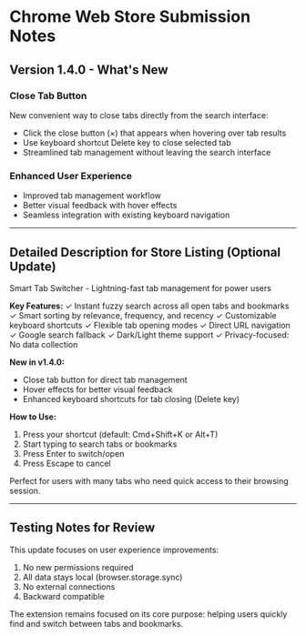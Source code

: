 # Chrome Web Store Submission Notes

## Version 1.4.0 - What's New

### Close Tab Button
New convenient way to close tabs directly from the search interface:
- Click the close button (×) that appears when hovering over tab results
- Use keyboard shortcut Delete key to close selected tab
- Streamlined tab management without leaving the search interface

### Enhanced User Experience
- Improved tab management workflow
- Better visual feedback with hover effects
- Seamless integration with existing keyboard navigation

---

## Detailed Description for Store Listing (Optional Update)

Smart Tab Switcher - Lightning-fast tab management for power users

**Key Features:**
✓ Instant fuzzy search across all open tabs and bookmarks
✓ Smart sorting by relevance, frequency, and recency
✓ Customizable keyboard shortcuts
✓ Flexible tab opening modes
✓ Direct URL navigation
✓ Google search fallback
✓ Dark/Light theme support
✓ Privacy-focused: No data collection

**New in v1.4.0:**
- Close tab button for direct tab management
- Hover effects for better visual feedback
- Enhanced keyboard shortcuts for tab closing (Delete key)

**How to Use:**
1. Press your shortcut (default: Cmd+Shift+K or Alt+T)
2. Start typing to search tabs or bookmarks
3. Press Enter to switch/open
4. Press Escape to cancel

Perfect for users with many tabs who need quick access to their browsing session.

---

## Testing Notes for Review

This update focuses on user experience improvements:
1. No new permissions required
2. All data stays local (browser.storage.sync)
3. No external connections
4. Backward compatible

The extension remains focused on its core purpose: helping users quickly find and switch between tabs and bookmarks.
